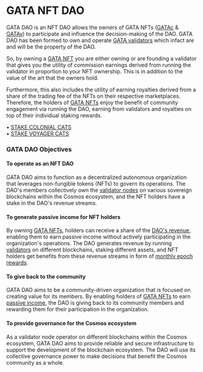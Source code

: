 # GATA NFT DAO

GATA DAO is an NFT DAO allows the owners of GATA NFTs ([GATAc](about-gata-series/#colonial-cats-gatac) & [GATAv](about-gata-series/#voyager-cats-gatav)) to participate and influence the decision-making of the DAO. GATA DAO has been formed to own and operate [GATA validators](../gata-validators/) which infact are and will be the property of the DAO.&#x20;

So, by owning a [GATA NFT](about-gata-series/) you are either owning or are founding a validator that gives you the utility of commission earnings derived from running the validator in proportion to your NFT ownership. This is in addition to the value of the art that the owners hold.

Furthermore, this also includes the utility of earning royalties derived from a share of the trading fee of the NFTs on their respective marketplaces. Therefore, the holders of [GATA NFTs](about-gata-series/) enjoy the benefit of community engagement via running the DAO, earning from validators and royalties on top of their individual staking rewards.

• [STAKE COLONIAL CATS ](https://daodao.zone/dao/stars19fz2t65uqlhrrznpllmmu7nzsvv3v2p4wruypthy7yjpsz5rltvqp6gjsk)\
• [STAKE VOYAGER CATS](https://daodao.zone/dao/stars1t5kx0emmfep57u8g6dupd6zs6z58v39zky852gm58lj3nwpuexuq0krw0c)&#x20;

### GATA DAO Objectives

#### To operate as an NFT DAO

GATA DAO aims to function as a decentralized autonomous organization that leverages non-fungible tokens (NFTs) to govern its operations. The DAO's members collectively own the [validator nodes](../gata-validators/) on various sovereign blockchains within the Cosmos ecosystem, and the NFT holders have a stake in the DAO's revenue streams.

#### To generate passive income for NFT holders

By owning [GATA NFTs](about-gata-series/), holders can receive a share of the [DAO's revenue](dao-revenue-distribution/dao-revenue-share-model.md), enabling them to earn passive income without actively participating in the organization's operations. The DAO generates revenue by running [validators](../gata-validators/) on different blockchains, staking different assets, and NFT holders get benefits from these revenue streams in form of [monthly epoch rewards](dao-revenue-distribution/).

#### To give back to the community

GATA DAO aims to be a community-driven organization that is focused on creating value for its members. By enabling holders of [GATA NFTs](about-gata-series/) to earn [passive income](dao-revenue-distribution/), the DAO is giving back to its community members and rewarding them for their participation in the organization.

#### To provide governance for the Cosmos ecosystem

As a validator node operator on different blockchains within the Cosmos ecosystem, GATA DAO aims to provide reliable and secure infrastructure to support the development of the blockchain ecosystem. The DAO will use its collective governance power to make decisions that benefit the Cosmos community as a whole.

